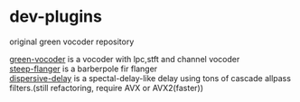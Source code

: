 # dev-plugins

original green vocoder repository  

[green-vocoder](plugins/green-vocoder/readme.md) is a vocoder with lpc,stft and channel vocoder  
[steep-flanger](plugins/steep-flanger/readme.md) is a barberpole fir flanger  
[dispersive-delay](plugins/dispersive-delay/readme.md) is a spectal-delay-like delay using tons of cascade allpass filters.(still refactoring, require AVX or AVX2(faster))